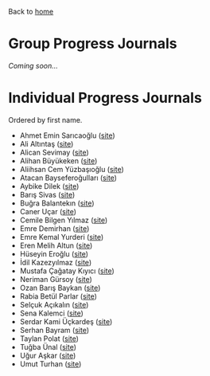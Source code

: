 Back to [home](https://mef-bda503.github.io)

# Group Progress Journals

_Coming soon..._

# Individual Progress Journals

Ordered by first name.

+ Ahmet Emin Sarıcaoğlu ([site](https://pjournal.github.io/mef04-ahmeteminsa))
+ Ali Altıntaş ([site](https://pjournal.github.io/))
+ Alican Sevimay ([site](https://pjournal.github.io/mef04-AlicanSevimay))
+ Alihan Büyükeken ([site](https://pjournal.github.io/mef04-alihanb))
+ Aliihsan Cem Yüzbaşıoğlu ([site](https://pjournal.github.io/mef04-cemyzbs))
+ Atacan Bayseferoğulları ([site](https://pjournal.github.io/mef04-atacansefer))
+ Aybike Dilek ([site](https://pjournal.github.io/mef04-AybikeDilek))
+ Barış Sivas ([site](https://pjournal.github.io/mef04-sivasbaris))
+ Buğra Balantekın ([site](https://pjournal.github.io/mef04-Balantekin))
+ Caner Uçar ([site](https://pjournal.github.io/mef04-cnrucr))
+ Cemile Bilgen Yılmaz ([site](https://pjournal.github.io/mef04-BilgenYilmaz))
+ Emre Demirhan ([site](https://pjournal.github.io/mef04-demirhanemre))
+ Emre Kemal Yurderi ([site](https://pjournal.github.io/mef04-emreyurderi))
+ Eren Melih Altun ([site](https://pjournal.github.io/mef04-erenaltunn))
+ Hüseyin Eroğlu ([site](https://pjournal.github.io/mef04-erogluh))
+ İdil Kazezyılmaz ([site](https://pjournal.github.io/mef04-idilkylmz))
+ Mustafa Çağatay Kıyıcı ([site](https://pjournal.github.io/mef04-cagataykiyici))
+ Neriman Gürsoy ([site](https://pjournal.github.io/mef04-nerigrsy))
+ Ozan Barış Baykan ([site](https://pjournal.github.io/mef04-baykano))
+ Rabia Betül Parlar ([site](https://pjournal.github.io/mef04-parlarbetul))
+ Selçuk Açıkalın ([site](https://pjournal.github.io/mef04-acikalins))
+ Sena Kalemci ([site](https://pjournal.github.io/mef04-senakalemci))
+ Serdar Kami Üçkardeş ([site](https://pjournal.github.io/mef04-KamiUckardes))
+ Serhan Bayram ([site](https://pjournal.github.io/mef04-SBMEFBDA))
+ Taylan Polat ([site](https://pjournal.github.io/mef04-taylan95))
+ Tuğba Ünal ([site](https://pjournal.github.io/mef04-unaltugba))
+ Uğur Aşkar ([site](https://pjournal.github.io/mef04-uguraskar))
+ Umut Turhan ([site](https://pjournal.github.io/mef04-umutturhan))
